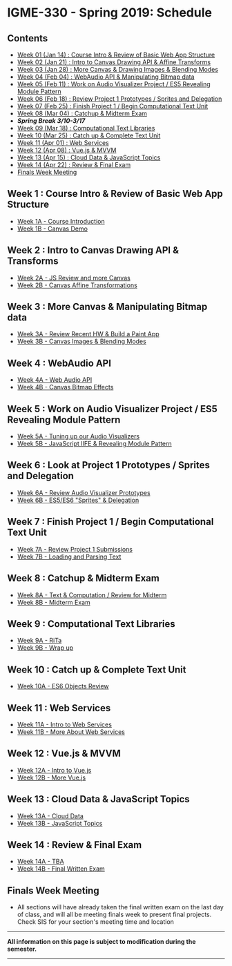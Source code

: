 
# IGME-330 - Spring 2019: Schedule

## Contents

- [Week 01 (Jan 14) : Course Intro & Review of Basic Web App Structure](#week1)
- [Week 02 (Jan 21) : Intro to Canvas Drawing API & Affine Transforms](#week2)
- [Week 03 (Jan 28) : More Canvas & Drawing Images & Blending Modes](#week3)
- [Week 04 (Feb 04) : WebAudio API & Manipulating Bitmap data](#week4)
- [Week 05 (Feb 11) : Work on Audio Visualizer Project / ES5 Revealing Module Pattern](#week5)
- [Week 06 (Feb 18) : Review Project 1 Prototypes / Sprites and Delegation](#week6)
- [Week 07 (Feb 25) : Finish Project 1 / Begin Computational Text Unit](#week7)
- [Week 08 (Mar 04) : Catchup & Midterm Exam](#week8)
- ***Spring Break  3/10-3/17***
- [Week 09 (Mar 18) : Computational Text Libraries](#week9)
- [Week 10 (Mar 25) : Catch up & Complete Text Unit](#week10)
- [Week 11 (Apr 01) : Web Services](#week11)
- [Week 12 (Apr 08) : Vue.js & MVVM](#week12)
- [Week 13 (Apr 15) : Cloud Data & JavaScript Topics](#week13)
- [Week 14 (Apr 22) : Review & Final Exam](#week14)
- [Finals Week Meeting](#finalsweek)


## <a id="week1">Week 1 : Course Intro & Review of Basic Web App Structure
  - [Week 1A - Course Introduction](weekly/week-01A-notes.md)
  - [Week 1B - Canvas Demo](weekly/week-01B-notes.md)
  
## <a id="week2">Week 2 : Intro to Canvas Drawing API & Transforms
  - [Week 2A - JS Review and more Canvas](weekly/week-02A-notes.md)
  - [Week 2B - Canvas Affine Transformations](weekly/week-02B-notes.md)
  
## <a id="week3">Week 3 : More Canvas & Manipulating Bitmap data
  - [Week 3A - Review Recent HW & Build a Paint App](weekly/week-03A-notes.md)
  - [Week 3B - Canvas Images & Blending Modes](weekly/week-03B-notes.md)
 
## <a id="week4">Week 4 : WebAudio API
  - [Week 4A - Web Audio API](weekly/week-04A-notes.md)
  - [Week 4B - Canvas Bitmap Effects](weekly/week-04B-notes.md)
 
## <a id="week5">Week 5 : Work on Audio Visualizer Project / ES5 Revealing Module Pattern
  - [Week 5A - Tuning up our Audio Visualizers](weekly/week-05A-notes.md)
  - [Week 5B - JavaScript IIFE & Revealing Module Pattern](weekly/week-05B-notes.md)
 
## <a id="week6">Week 6 : Look at Project 1 Prototypes / Sprites and Delegation
  - [Week 6A - Review Audio Visualizer Prototypes](weekly/week-06A-notes.md)
  - [Week 6B - ES5/ES6 "Sprites" & Delegation](weekly/week-06B-notes.md)
 
## <a id="week7">Week 7 : Finish Project 1 / Begin Computational Text Unit
  - [Week 7A - Review Project 1 Submissions](weekly/week-07A-notes.md)
  - [Week 7B - Loading and Parsing Text](weekly/week-07B-notes.md)
 
## <a id="week8">Week 8 : Catchup & Midterm Exam
  - [Week 8A - Text & Computation / Review for Midterm](weekly/week-08A-notes.md)
  - [Week 8B - Midterm Exam](weekly/week-08B-notes.md)
  
## <a id="week9">Week 9 :  Computational Text Libraries
  - [Week 9A - RiTa](weekly/week-09A-notes.md)
  - [Week 9B - Wrap up](weekly/week-09B-notes.md) 
  
## <a id="week10">Week 10 : Catch up & Complete Text Unit
   - [Week 10A - ES6 Objects Review](weekly/week-10A-notes.md)
  
## <a id="week11">Week 11  : Web Services
   - [Week 11A - Intro to Web Services](weekly/week-11A-notes.md)
   - [Week 11B - More About Web Services](weekly/week-11B-notes.md)
  
## <a id="week12">Week 12  : Vue.js & MVVM
  - [Week 12A - Intro to Vue.js](weekly/week-12A-notes.md)
  - [Week 12B - More Vue.js](weekly/week-12B-notes.md)
  
## <a id="week13">Week 13 : Cloud Data & JavaScript Topics
  - [Week 13A - Cloud Data](weekly/week-13A-notes.md)
  - [Week 13B - JavaScript Topics](weekly/week-13B-notes.md)
 
## <a id="week14">Week 14 : Review & Final Exam
  - [Week 14A - TBA](weekly/week-14A-notes.md)
  - [Week 14B - Final Written Exam](weekly/week-14B-notes.md)
  
## <a id="finalsweek">Finals Week Meeting
  - All sections will have already taken the final written exam on the last day of class, and will all be meeting finals week to present final projects. Check SIS for your section's meeting time and location

<hr>

**All information on this page is subject to modification during the semester.**

<hr>
